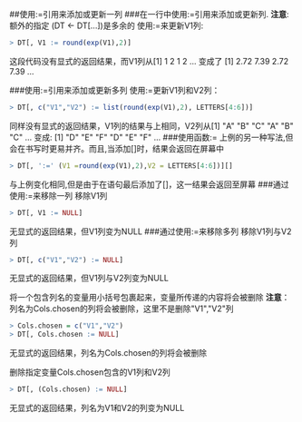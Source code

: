 ﻿##使用:=引用来添加或更新一列
###在一行中使用:=引用来添加或更新列. 
**注意**: 额外的指定 (DT <- DT[...])是多余的 
使用:=来更新V1列:
```r
> DT[, V1 := round(exp(V1),2)]
```
这段代码没有显式的返回结果，而V1列从[1] 1 2 1 2 … 变成了 [1] 2.72 7.39 2.72 7.39 …

###使用:=引用来添加或更新多列
使用:=更新V1列和V2列：
```r
> DT[, c("V1","V2") := list(round(exp(V1),2), LETTERS[4:6])]
```
同样没有显式的返回结果，V1列的结果与上相同，V2列从[1] "A" "B" "C" "A" "B" "C" … 变成: [1] "D" "E" "F" "D" "E" "F" …
###使用函数:=
上例的另一种写法,但会在书写时更易并齐。而且,当添加[]时，结果会返回在屏幕中
```r
> DT[, ':=' (V1 =round(exp(V1),2),V2 = LETTERS[4:6])][]
```
与上例变化相同,但是由于在语句最后添加了[]，这一结果会返回至屏幕 
###通过使用:=来移除一列
移除V1列
```r
> DT[, V1 := NULL]
```
无显式的返回结果，但V1列变为NULL
###通过使用:=来移除多列
移除V1列与V2列
```r
> DT[, c("V1","V2") := NULL]
```
无显式的返回结果，但V1列与V2列变为NULL

将一个包含列名的变量用小括号包裹起来，变量所传递的内容将会被删除
**注意**：列名为Cols.chosen的列将会被删除，这里不是删除"V1","V2"列
```r
> Cols.chosen = c("V1","V2")
> DT[, Cols.chosen := NULL]
```
无显式的返回结果，列名为Cols.chosen的列将会被删除

删除指定变量Cols.chosen包含的V1列和V2列
```r
> DT[, (Cols.chosen) := NULL]
```
无显式的返回结果，列名为V1和V2的列变为NULL